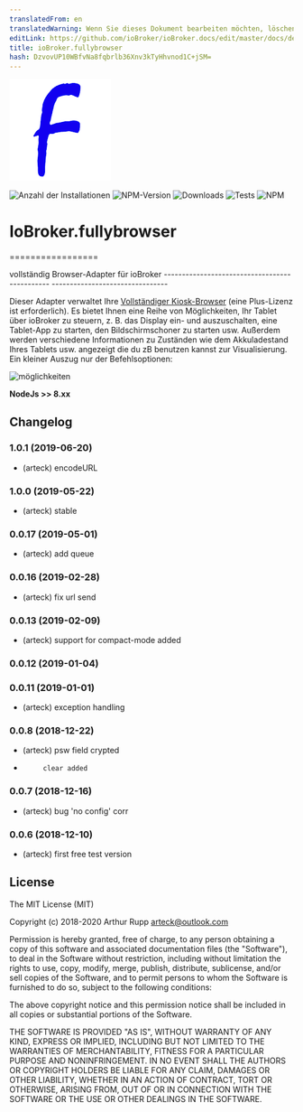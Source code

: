 ```yaml
---
translatedFrom: en
translatedWarning: Wenn Sie dieses Dokument bearbeiten möchten, löschen Sie bitte das Feld "translationsFrom". Andernfalls wird dieses Dokument automatisch erneut übersetzt
editLink: https://github.com/ioBroker/ioBroker.docs/edit/master/docs/de/adapterref/iobroker.fullybrowser/README.md
title: ioBroker.fullybrowser
hash: DzvovUP10WBfvNa8fqbrlb36Xnv3kTyHhvnod1C+jSM=
---
```

![Logo](../../../en/adapterref/iobroker.fullybrowser/admin/fully.png)

![Anzahl der Installationen](http://iobroker.live/badges/fullybrowser-stable.svg)
![NPM-Version](http://img.shields.io/npm/v/iobroker.fullybrowser.svg)
![Downloads](https://img.shields.io/npm/dm/iobroker.fullybrowser.svg)
![Tests](https://travis-ci.org/arteck/iobroker.fullybrowser.svg?branch=master)
![NPM](https://nodei.co/npm/iobroker.fullybrowser.png?downloads=true)

# IoBroker.fullybrowser
=================

vollständig Browser-Adapter für ioBroker ---------------------------------------------- --------------------------------

Dieser Adapter verwaltet Ihre [Vollständiger Kiosk-Browser](https://www.ozerov.de/fully-kiosk-browser) (eine Plus-Lizenz ist erforderlich). Es bietet Ihnen eine Reihe von Möglichkeiten, Ihr Tablet über ioBroker zu steuern, z. B. das Display ein- und auszuschalten, eine Tablet-App zu starten, den Bildschirmschoner zu starten usw. Außerdem werden verschiedene Informationen zu Zuständen wie dem Akkuladestand Ihres Tablets usw. angezeigt die du zB benutzen kannst zur Visualisierung.
Ein kleiner Auszug nur der Befehlsoptionen:

![möglichkeiten](https://github.com/arteck/iobroker.fullyBrowser/blob/master/doku/auszug.png)

<b>NodeJs &gt;&gt; 8.xx</b>

## Changelog
### 1.0.1 (2019-06-20)
* (arteck) encodeURL

### 1.0.0 (2019-05-22)
* (arteck) stable

### 0.0.17 (2019-05-01)
* (arteck) add queue

### 0.0.16 (2019-02-28)
* (arteck) fix url send

### 0.0.13 (2019-02-09)
* (arteck) support for compact-mode added

### 0.0.12 (2019-01-04)

### 0.0.11 (2019-01-01)
* (arteck) exception handling


### 0.0.8 (2018-12-22)
* (arteck) psw field crypted
*          clear added
 
### 0.0.7 (2018-12-16)
* (arteck) bug 'no config' corr

### 0.0.6 (2018-12-10)
* (arteck) first free test version

## License
The MIT License (MIT)

Copyright (c) 2018-2020 Arthur Rupp <arteck@outlook.com>

Permission is hereby granted, free of charge, to any person obtaining a copy
of this software and associated documentation files (the "Software"), to deal
in the Software without restriction, including without limitation the rights
to use, copy, modify, merge, publish, distribute, sublicense, and/or sell
copies of the Software, and to permit persons to whom the Software is
furnished to do so, subject to the following conditions:

The above copyright notice and this permission notice shall be included in
all copies or substantial portions of the Software.

THE SOFTWARE IS PROVIDED "AS IS", WITHOUT WARRANTY OF ANY KIND, EXPRESS OR
IMPLIED, INCLUDING BUT NOT LIMITED TO THE WARRANTIES OF MERCHANTABILITY,
FITNESS FOR A PARTICULAR PURPOSE AND NONINFRINGEMENT. IN NO EVENT SHALL THE
AUTHORS OR COPYRIGHT HOLDERS BE LIABLE FOR ANY CLAIM, DAMAGES OR OTHER
LIABILITY, WHETHER IN AN ACTION OF CONTRACT, TORT OR OTHERWISE, ARISING FROM,
OUT OF OR IN CONNECTION WITH THE SOFTWARE OR THE USE OR OTHER DEALINGS IN
THE SOFTWARE.
